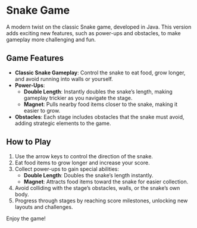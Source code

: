 # Snake Game

A modern twist on the classic Snake game, developed in Java. This version adds exciting new features, such as power-ups and obstacles, to make gameplay more challenging and fun.

## Game Features

- **Classic Snake Gameplay**: Control the snake to eat food, grow longer, and avoid running into walls or yourself.
- **Power-Ups**:
  - **Double Length**: Instantly doubles the snake’s length, making gameplay trickier as you navigate the stage.
  - **Magnet**: Pulls nearby food items closer to the snake, making it easier to grow.
- **Obstacles**: Each stage includes obstacles that the snake must avoid, adding strategic elements to the game.

## How to Play

1. Use the arrow keys to control the direction of the snake.
2. Eat food items to grow longer and increase your score.
3. Collect power-ups to gain special abilities:
   - **Double Length**: Doubles the snake’s length instantly.
   - **Magnet**: Attracts food items toward the snake for easier collection.
4. Avoid colliding with the stage’s obstacles, walls, or the snake’s own body.
5. Progress through stages by reaching score milestones, unlocking new layouts and challenges.

Enjoy the game!
